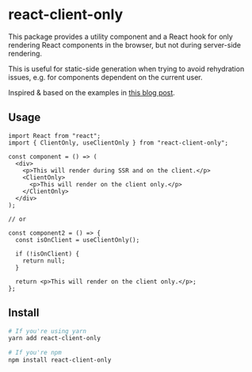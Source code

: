 # react-client-only

This package provides a utility component and a React hook for only rendering React components in the browser, but not during server-side rendering.

This is useful for static-side generation when trying to avoid rehydration issues, e.g. for components dependent on the current user.

Inspired & based on the examples in [this blog post](https://joshwcomeau.com/react/the-perils-of-rehydration).

## Usage

```tsx
import React from "react";
import { ClientOnly, useClientOnly } from "react-client-only";

const component = () => (
  <div>
    <p>This will render during SSR and on the client.</p>
    <ClientOnly>
      <p>This will render on the client only.</p>
    </ClientOnly>
  </div>
);

// or

const component2 = () => {
  const isOnClient = useClientOnly();

  if (!isOnClient) {
    return null;
  }

  return <p>This will render on the client only.</p>;
};
```

## Install

```sh
# If you're using yarn
yarn add react-client-only

# If you're npm
npm install react-client-only
```
